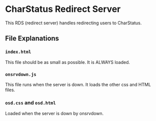 # CharStatus Redirect Server

This RDS (redirect server) handles redirecting users to CharStatus.

## File Explanations

### `index.html`

This file should be as small as possible. It is ALWAYS loaded.

### `onsrvdown.js`

This file runs when the server is down. It loads the other css and HTML files.

### `osd.css` and `osd.html`

Loaded when the server is down by onsrvdown.